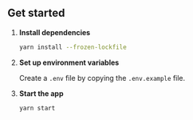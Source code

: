 ## Get started

1. **Install dependencies**

   ```bash
   yarn install --frozen-lockfile
   ```

2. **Set up environment variables**

   Create a `.env` file by copying the `.env.example` file.

3. **Start the app**

   ```
   yarn start
   ```

